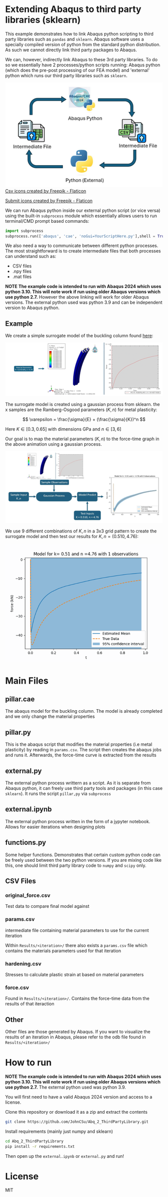 # Extending Abaqus to third party libraries (sklearn)

This example demonstrates how to link Abaqus python scripting to third party libraries such as `pandas` and `sklearn`. Abaqus software uses a specially compiled version of python from the standard python distribution. As such we cannot directly link third party packages to Abaqus. 

We can, however, indirectly link Abaqus to these 3rd party libraries. To do so we essentially have 2 processes/python scripts running: Abaqus python (which does the pre-post processing of our FEA model) and 'external' python which runs our third party libraries such as `sklearn`.

<img src="ReadMe_media/PythonLoop.JPG"/>
<a href="https://www.flaticon.com/free-icons/csv" title="csv icons">Csv icons created by Freepik - Flaticon</a>

<a href="https://www.flaticon.com/free-icons/submit" title="submit icons">Submit icons created by Freepik - Flaticon</a>



We can run Abaqus python inside our external python script (or vice versa) using the built-in `subprocess` module which essentially allows users to run terminal/CMD prompt based commands:

```python
import subprocess
subprocess.run(['abaqus', 'cae', 'noGui=YourScriptHere.py'],shell = True)
```

We also need a way to communicate between different python processes. The most straightforward is to create intermediate files that both processes can understand such as:
- CSV files
- .npy files
- .mat files

**NOTE The example code is intended to run with Abaqus 2024 which uses python 3.10. This will note work if run using older Abaqus versions which use python 2.7.** However the above linking will work for older Abaqus versions. The external python used was python 3.9 and can be independent version to Abaqus python. 


## Example

We create a simple surrogate model of the buckling column found [here](https://help.3ds.com/2023/english/dssimulia_established/simacaeexarefmap/simaexa-c-bucklespotweld.htm?contextscope=all):


<img src="ReadMe_media/Abaqus 2024 And Scripting.gif"/>

The surrogate model is created using a gaussian process from sklearn. the x samples are the Ramberg-Osgood parameters ($K,n$) for metal plasticity:

$$
\varepsilon = \frac{\sigma}{E} + (\frac{\sigma}{K})^n 
$$

Here $K \in [0.3,0.65]$ with dimensions GPa and $n \in [3,6]$

Our goal is to map the material parameters $(K,n)$ to the force-time graph in the above animation using a gaussian process.

<img src="ReadMe_media/GP.JPG"/>

We use 9 different combinations of $K,n$ in a 3x3 grid pattern to create the surrogate model and then test our results for $K,n = (0.510,4.76)$:

<img src="ReadMe_media/surrogate.gif"/>

# Main Files
## pillar.cae
The abaqus model for the buckling column. The model is already completed and we only change the material properties

## pillar.py
This is the abaqus script that modifies the material properties (i.e metal plasticity) by reading in `params.csv`. The script then creates the abaqus jobs and runs it. Afterwards, the force-time curve is extracted from the results

## external.py
The external python process writtern as a script. As it is separate from Abaqus python, it can freely use third party tools and packages (in this case `sklearn`). It runs the script `pillar,py` via `subprocess`

## external.ipynb
The external python process written in the form of a jypyter notebook. Allows for easier iterations when designing plots

## functions.py
Some helper functions. Demonstrates that certain custom python code can be freely used between the two python versions. If you are mixing code like this, one should limit third party library code to `numpy` and `scipy` only.

## CSV Files
### original_force.csv
Test data to compare final model against
### params.csv
intermediate file containing material parameters to use for the current iteration

Within `Results/<iteration>/` there also exists a `params.csv` file which contains the materials parameters used for that iteration
### hardening.csv
Stresses to calculate plastic strain at based on material parameters
### force.csv
Found in `Results/<iteration>/`. Contains the force-time data from the results of that iteraction

## Other
Other files are those generated by Abaqus. If you want to visualize the results of an iteration in Abaqus, please refer to the odb file found in `Results/<iteration>/`


# How to run

**NOTE The example code is intended to run with Abaqus 2024 which uses python 3.10. This will note work if run using older Abaqus versions which use python 2.7.** The external python used was python 3.9.

You will first need to have a valid Abaqus 2024 version and access to a license.

Clone this repository or download it as a zip and extract the contents
```bash
git clone https://github.com/JohnCSu/Abq_2_ThirdPartyLibrary.git
```

Install requirements (mainly just numpy and sklearn)
```bash
cd Abq_2_ThirdPartyLibrary
pip install -r requirements.txt
```

Then open up the `external.ipynb` or `external.py` and run!

# License
MIT